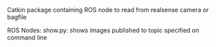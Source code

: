 Catkin package containing ROS node to read from realsense camera or bagfile

ROS Nodes:
	show.py: shows images published to topic specified on command line
	
